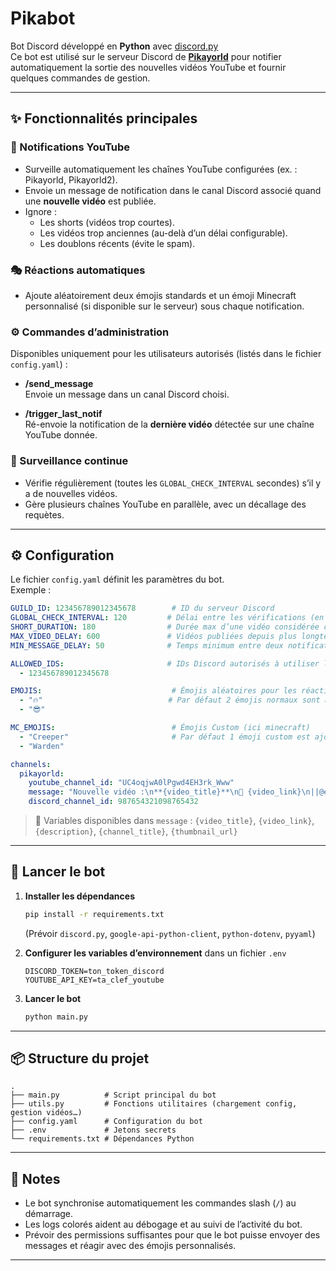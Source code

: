 # Pikabot

Bot Discord développé en **Python** avec [discord.py](https://discordpy.readthedocs.io/)  
Ce bot est utilisé sur le serveur Discord de [**Pikayorld**](https://www.youtube.com/@Pikayorld) pour notifier automatiquement la sortie des nouvelles vidéos YouTube et fournir quelques commandes de gestion.

---

## ✨ Fonctionnalités principales

### 🔔 Notifications YouTube
- Surveille automatiquement les chaînes YouTube configurées (ex. : Pikayorld, Pikayorld2).
- Envoie un message de notification dans le canal Discord associé quand une **nouvelle vidéo** est publiée.
- Ignore :
  - Les shorts (vidéos trop courtes).
  - Les vidéos trop anciennes (au-delà d’un délai configurable).
  - Les doublons récents (évite le spam).

### 🎭 Réactions automatiques
- Ajoute aléatoirement deux émojis standards et un émoji Minecraft personnalisé (si disponible sur le serveur) sous chaque notification.

### ⚙️ Commandes d’administration
Disponibles uniquement pour les utilisateurs autorisés (listés dans le fichier `config.yaml`) :

- **/send_message**  
  Envoie un message dans un canal Discord choisi.

- **/trigger_last_notif**  
  Ré-envoie la notification de la **dernière vidéo** détectée sur une chaîne YouTube donnée.

### 📡 Surveillance continue
- Vérifie régulièrement (toutes les `GLOBAL_CHECK_INTERVAL` secondes) s’il y a de nouvelles vidéos.
- Gère plusieurs chaînes YouTube en parallèle, avec un décallage des requètes.

---

## ⚙️ Configuration

Le fichier `config.yaml` définit les paramètres du bot.  
Exemple :

```yaml
GUILD_ID: 123456789012345678        # ID du serveur Discord
GLOBAL_CHECK_INTERVAL: 120         # Délai entre les vérifications (en secondes)
SHORT_DURATION: 180                # Durée max d’une vidéo considérée comme short
MAX_VIDEO_DELAY: 600               # Vidéos publiées depuis plus longtemps sont ignorées
MIN_MESSAGE_DELAY: 50              # Temps minimum entre deux notifications

ALLOWED_IDS:                       # IDs Discord autorisés à utiliser les commandes
  - 123456789012345678

EMOJIS:                             # Émojis aléatoires pour les réactions
  - "🔥"                            # Par défaut 2 émojis normaux sont ajoutés au message
  - "😎"

MC_EMOJIS:                          # Émojis Custom (ici minecraft)
  - "Creeper"                       # Par défaut 1 émoji custom est ajouté au message
  - "Warden"

channels:
  pikayorld:
    youtube_channel_id: "UC4oqjwA0lPgwd4EH3rk_Www"
    message: "Nouvelle vidéo :\n**{video_title}**\n🎥 {video_link}\n||@everyone||"
    discord_channel_id: 987654321098765432
````

> 🔑 Variables disponibles dans `message` :
> `{video_title}`, `{video_link}`, `{description}`, `{channel_title}`, `{thumbnail_url}`

---

## 🚀 Lancer le bot

1. **Installer les dépendances**

   ```bash
   pip install -r requirements.txt
   ```

   (Prévoir `discord.py`, `google-api-python-client`, `python-dotenv`, `pyyaml`)

2. **Configurer les variables d’environnement** dans un fichier `.env`

   ```
   DISCORD_TOKEN=ton_token_discord
   YOUTUBE_API_KEY=ta_clef_youtube
   ```

3. **Lancer le bot**

   ```bash
   python main.py
   ```

---

## 📦 Structure du projet

```
.
├── main.py          # Script principal du bot
├── utils.py         # Fonctions utilitaires (chargement config, gestion vidéos…)
├── config.yaml      # Configuration du bot
├── .env             # Jetons secrets
└── requirements.txt # Dépendances Python
```

---

## 📝 Notes

* Le bot synchronise automatiquement les commandes slash (`/`) au démarrage.
* Les logs colorés aident au débogage et au suivi de l’activité du bot.
* Prévoir des permissions suffisantes pour que le bot puisse envoyer des messages et réagir avec des émojis personnalisés.

---